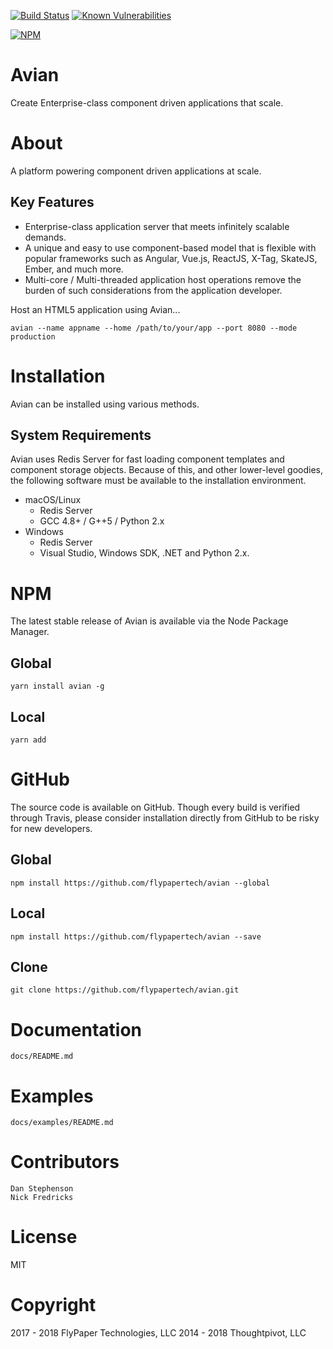 [![Build Status](https://travis-ci.org/flypapertech/avian.svg?branch=master)](https://travis-ci.org/flypapertech/avian) [![Known Vulnerabilities](https://snyk.io/test/github/flypapertech/avian/badge.svg)](https://snyk.io/test/github/flypapertech/avian)

[![NPM](https://nodei.co/npm/@flypapertech/avian.png)](https://npmjs.org/package/@flypapertech/avian)

# Avian
Create Enterprise-class component driven applications that scale.

# About
A platform powering component driven applications at scale.

## Key Features
- Enterprise-class application server that meets infinitely scalable demands.
- A unique and easy to use component-based model that is flexible with popular
frameworks such as Angular, Vue.js, ReactJS, X-Tag, SkateJS, Ember, and much more.
- Multi-core / Multi-threaded application host operations remove the burden of such considerations from the application developer.

Host an HTML5 application using Avian...

    avian --name appname --home /path/to/your/app --port 8080 --mode production

# Installation
Avian can be installed using various methods.

## System Requirements
Avian uses Redis Server for fast loading component templates and component storage objects. Because of this, and other lower-level goodies, the following software must be available to the installation environment.

- macOS/Linux
    - Redis Server
    - GCC 4.8+ / G++5 / Python 2.x
- Windows
    - Redis Server
    - Visual Studio, Windows SDK, .NET and Python 2.x.

# NPM
The latest stable release of Avian is available via the Node Package Manager.

## Global
    yarn install avian -g

## Local
    yarn add

# GitHub
The source code is available on GitHub. Though every build is verified through Travis, please consider installation directly from GitHub to be risky for new developers.

## Global
    npm install https://github.com/flypapertech/avian --global

## Local
    npm install https://github.com/flypapertech/avian --save

## Clone
    git clone https://github.com/flypapertech/avian.git

# Documentation
    docs/README.md

# Examples
    docs/examples/README.md

# Contributors
    Dan Stephenson
    Nick Fredricks

# License
MIT

# Copyright
2017 - 2018 FlyPaper Technologies, LLC
2014 - 2018 Thoughtpivot, LLC

